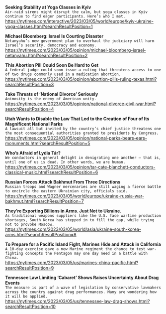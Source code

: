 **Seeking Stability at Yoga Classes in Kyiv**\
`Air-raid sirens might disrupt the calm, but yoga classes in Kyiv continue to find eager participants. Here’s who I met.`\
https://nytimes.com/interactive/2023/03/05/world/europe/kyiv-ukraine-yoga-classes.html?searchResultPosition=1

**Michael Bloomberg: Israel Is Courting Disaster**\
`Netanyahu’s new government plan to overhaul the judiciary will harm Israel’s security, democracy and economy.`\
https://nytimes.com/2023/03/05/opinion/michael-bloomberg-israel-netanyahu.html?searchResultPosition=2

**This Abortion Pill Could Soon Be Hard to Get**\
`A federal judge could soon issue a ruling that threatens access to one of two drugs commonly used in a medication abortion.`\
https://nytimes.com/2023/03/05/opinion/abortion-pills-ruling-texas.html?searchResultPosition=3

**Take Threats of ‘National Divorce’ Seriously**\
`Animosity is the enemy of American unity.`\
https://nytimes.com/2023/03/05/opinion/national-divorce-civil-war.html?searchResultPosition=4

**Utah Wants to Disable the Law That Led to the Creation of Four of Its Magnificent National Parks**\
`A lawsuit all but invited by the country’s chief justice threatens one the most consequential authorities granted to presidents by Congress.`\
https://nytimes.com/2023/03/05/opinion/national-parks-bears-ears-monuments.html?searchResultPosition=5

**Who’s Afraid of Lydia Tár?**\
`We conductors in general delight in denigrating one another — that is, until one of us is dead. In other words, we are human.`\
https://nytimes.com/2023/03/05/opinion/tar-cate-blanchett-conductors-classical-music.html?searchResultPosition=6

**Russian Forces Attack Bakhmut From Three Directions**\
`Russian troops and Wagner mercenaries are still waging a fierce battle to encircle the eastern Ukrainian city, officials said.`\
https://nytimes.com/2023/03/05/world/europe/ukraine-russia-war-bakhmut.html?searchResultPosition=7

**They’re Exporting Billions in Arms. Just Not to Ukraine.**\
`As traditional weapons suppliers like the U.S. face wartime production shortages, South Korea has stepped in to fill the gap, while trying not to provoke Moscow.`\
https://nytimes.com/2023/03/05/world/asia/ukraine-south-korea-arms.html?searchResultPosition=8

**To Prepare for a Pacific Island Fight, Marines Hide and Attack in California**\
`A 10-day exercise gave a new Marine regiment the chance to test war-fighting concepts the Pentagon may one day need in a battle with China.`\
https://nytimes.com/2023/03/05/us/marines-china-pacific.html?searchResultPosition=9

**Tennessee Law Limiting ‘Cabaret’ Shows Raises Uncertainty About Drag Events**\
`The measure is part of a wave of legislation by conservative lawmakers across the country against drag performances. Many are wondering how it will be applied.`\
https://nytimes.com/2023/03/05/us/tennessee-law-drag-shows.html?searchResultPosition=10

